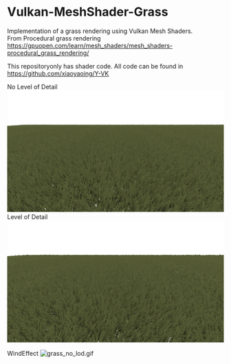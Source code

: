 # Vulkan-MeshShader-Grass
Implementation of a grass rendering  using Vulkan Mesh Shaders.  
From Procedural grass rendering
https://gpuopen.com/learn/mesh_shaders/mesh_shaders-procedural_grass_rendering/

This repositoryonly has shader code.
All code can be found in https://github.com/xiaoyaoing/Y-VK

No Level of Detail
![no_lod.png](no_lod.png)
Level of Detail
![lod.png](lod.png)

WindEffect
![grass_no_lod.gif](grass_no_lod.gif)



